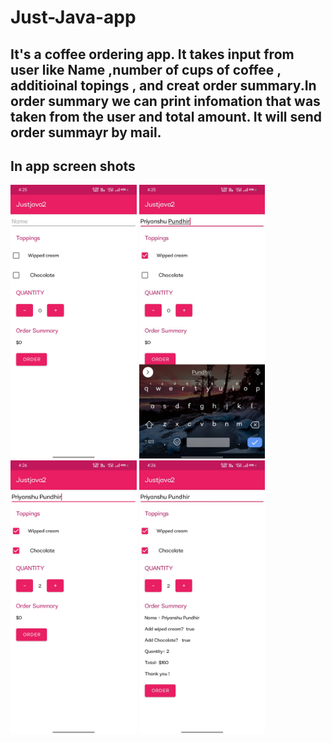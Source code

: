 # Just-Java-app
## It's a coffee ordering app. It takes input from user like Name ,number of cups of coffee , additioinal topings , and creat order summary.In order summary we can print infomation that was taken from the user and total amount. It will send order summayr by mail. 

## In app screen shots
<img width="40%" src="https://github.com/PriyanshuPundhir/Just-Java-app/blob/master/Just%20java%20screen%20shots/4.jpeg" />
<img width="40%" src="https://github.com/PriyanshuPundhir/Just-Java-app/blob/master/Just%20java%20screen%20shots/3.jpeg" />
<img width="40%" src="https://github.com/PriyanshuPundhir/Just-Java-app/blob/master/Just%20java%20screen%20shots/2.jpeg" />
<img width="40%" src="https://github.com/PriyanshuPundhir/Just-Java-app/blob/master/Just%20java%20screen%20shots/1.jpeg" />
